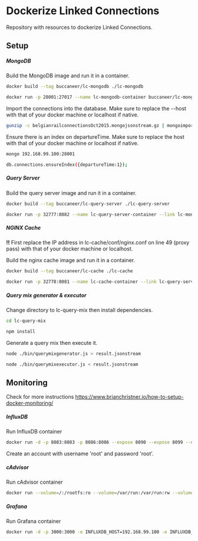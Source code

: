 # Dockerize Linked Connections

Repository with resources to dockerize Linked Connections.

## Setup

##### MongoDB
Build the MongoDB image and run it in a container.
```bash
docker build --tag buccaneer/lc-mongodb ./lc-mongodb
```
```bash
docker run -p 28001:27017 --name lc-mongodb-container buccaneer/lc-mongodb
```
Import the connections into the database.  Make sure to replace the --host with that of your docker machine or localhost if native.
```bash
gunzip -c belgianrailconnectionsOct2015.mongojsonstream.gz | mongoimport --db lc --collection connections --host 192.168.99.100 --port 28001
```
Ensure there is an index on departureTime. Make sure to replace the host with that of your docker machine or localhost if native.
```bash
mongo 192.168.99.100:28001
```
```bash
db.connections.ensureIndex({departureTime:1});
```
##### Query Server
Build the query server image and run it in a container.
```bash
docker build --tag buccaneer/lc-query-server ./lc-query-server
```
```bash
docker run -p 32777:8082 --name lc-query-server-container --link lc-mongodb-container buccaneer/lc-query-server
```

##### NGINX Cache
__!!__ First replace the IP address in lc-cache/conf/nginx.conf on line 49 (proxy pass) with that of your docker machine or localhost.

Build the nginx cache image and run it in a container.
```bash
docker build --tag buccaneer/lc-cache ./lc-cache
```
```bash
docker run -p 32778:8081 --name lc-cache-container --link lc-query-server-container buccaneer/lc-cache
```

##### Query mix generator & executor
Change directory to lc-query-mix then install dependencies.
```bash
cd lc-query-mix
```
```bash
npm install
```
Generate a query mix then execute it.
```bash
node ./bin/querymixgenerator.js > result.jsonstream
```
```bash
node ./bin/querymixexecutor.js < result.jsonstream
```

## Monitoring

Check for more instructions
https://www.brianchristner.io/how-to-setup-docker-monitoring/

##### InfluxDB
Run InfluxDB container
```bash
docker run -d -p 8083:8083 -p 8086:8086 --expose 8090 --expose 8099 --name lc-influx tutum/influxdb
```

Create an account with username 'root' and password 'root'.  

##### cAdvisor
Run cAdvisor container
```bash
docker run --volume=/:/rootfs:ro --volume=/var/run:/var/run:rw --volume=/sys:/sys:ro --volume=/var/lib/docker/:/var/lib/docker:ro --publish=8080:8080 --detach=true --link lc-influx:lc-influx --name=cadvisor google/cadvisor:latest -storage_driver=influxdb -storage_driver_db=cadvisor -storage_driver_host=192.168.99.100:8086
```
##### Grafana
Run Grafana container
```bash
docker run -d -p 3000:3000 -e INFLUXDB_HOST=192.168.99.100 -e INFLUXDB_PORT=8086 -e INFLUXDB_NAME=cadvisor -e INFLUXDB_USER=root -e INFLUXDB_PASS=root --link lc-influx:lc-influx --name grafana grafana/grafana
```

[//]: #

   [npm]: <https://www.npmjs.com/>
   [node.js]: <https://nodejs.org/en/>
   [MongoDB]: <https://www.mongodb.org/>
